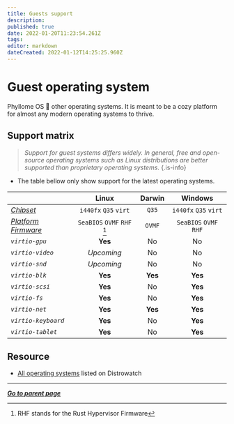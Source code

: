 ```yaml
---
title: Guests support
description: 
published: true
date: 2022-01-20T11:23:54.261Z
tags: 
editor: markdown
dateCreated: 2022-01-12T14:25:25.960Z
---
```


# Guest operating system

Phyllome OS 🤎 other operating systems. It is meant to be a cozy platform for almost any modern operating systems to thrive.

## Support matrix

> *Support for guest systems differs widely. In general, free and open-source operating systems such as Linux distributions are better supported than proprietary operating systems*.
{.is-info}

* The table bellow only show support for the latest operating systems.

| | Linux | Darwin | Windows |
| :- | :-: | :-: | :-: |
| *[Chipset](/virt/chipset)* | `i440fx` `Q35` `virt` | `Q35` | `i440fx` `Q35` `virt` |
| *[Platform Firmware](/virt/firmware)* | `SeaBIOS` `OVMF` `RHF` [^1] | `OVMF` | `SeaBIOS` `OVMF` `RHF` |
| *`virtio-gpu`* | **Yes** | No | No |
| *`virtio-video`* | *Upcoming* | No | No |
| *`virtio-snd`* | *Upcoming* | No | No |
| *`virtio-blk`* | **Yes** | **Yes** | **Yes** |
| *`virtio-scsi`* | **Yes** | No | **Yes** |
| *`virtio-fs`* | **Yes** | No | **Yes** |
| *`virtio-net`* | **Yes** |  **Yes** | **Yes** |
| *`virtio-keyboard`* | **Yes** | No | **Yes** |
| *`virtio-tablet`* | **Yes** | No | **Yes** |

[^1]: RHF stands for the Rust Hypervisor Firmware

## Resource

* [All operating systems](https://distrowatch.com/search.php?ostype=All&category=All&origin=All&basedon=All&notbasedon=None&desktop=All&architecture=All&package=All&rolling=All&isosize=All&netinstall=All&language=All&defaultinit=All&status=Active#simple) listed on Distrowatch

---

*[**Go to parent page**](/virt/)*